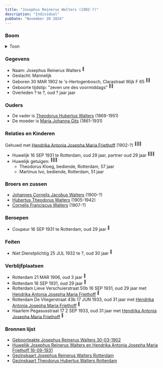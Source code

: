 ```yaml
---
title: "Josephus Reinerus Walters (1902-?)"
description: "Individual"
pubDate: "November 20 2024"
---
```


### Boom
<details><summary>Toon</summary>

![test](https://www.plantuml.com/plantuml/svg/dPD1Rzem5CVl_XHFxQ4df2GUR468Dan96Ledn5hjY9puGQmuTcGRLQZYkzUGZ73eDhIRzUo_t-_vbpnOnupRrPBOIgY66LP3pefgQ_HEyQzQQWFEC6Nz5Yf7Ii4H2c4AYUqQwyRjeSOwHsFRadLeKBjzW-JYra8oQ-6D0C1C6uxckHH5fT3QoQHcGasdGCc1a3jOdbfPqYPkdalKN9kTXVdEDt5-yOj9tyFU0BFmBGY2pqE0svHcmspcExnj14f-WCauP_b-dMld98wd4CMGl3n2-6KKmvqTpFrTUeigrxOeBqAssacvPegl2wEjpRLdzEcGmYBv0M4y324rZKVj-9wO4GmMkcHACNWKxe9hvBcoMKfJ-ZUk07wcooDNwEDAOONg2fvXcuff22j_5HhEwfvgCdv5peNQjaSNBzzzWpW-eMKUBQ9mAyMsT7kKKhzwl0Ffdd8mw4wGReQ-q2LzuRH5oUzs2ssnARsQ5Gg5vYD75CwY_-sA1l2KhFnqGVGVhkxX_lWfTMnpLDo8Ya6Yd5OdLqTO1gsvp0XqfTviUjHFLsaRGRBi47i1Lx9zP6bq5jfRYlvWYPwbHAH3xWlamK_i_-bt)
</details>

### Gegevens
- Naam: Josephus Reinerus Walters <sup><a href="../s00097/" style="text-decoration:none" title="Geboorteakte Josephus Reinerus Walters 30-03-1902">:link:</a></sup>
- Geslacht: Mannelijk
- Geboren 30 MAR 1902 te 's-Hertogenbosch, Clarastraat Wijk F 65 <sup><a href="../s00097/" style="text-decoration:none" title="Geboorteakte Josephus Reinerus Walters 30-03-1902">:link:</a><a href="../s00099/" style="text-decoration:none" title="Gezinskaart Josephus Reinerus Walters Rotterdam">:link:</a></sup>
- Geboorte tijdstip: "zeven ure des voormiddags" <sup><a href="../s00097/" style="text-decoration:none" title="Geboorteakte Josephus Reinerus Walters 30-03-1902">:link:</a><a href="../s00099/" style="text-decoration:none" title="Gezinskaart Josephus Reinerus Walters Rotterdam">:link:</a></sup>
- Overleden ? te ?, oud ? jaar jaar 

### Ouders
- De vader is [Theodorus Hubertus Walters](../i00075/) (1869-1951)
- De moeder is [Maria Johanna Gits](../i00076/) (1861-1931)

### Relaties en Kinderen

Gehuwd met [Hendrika Antonia Josepha Maria Friethoff](../i00074/) (1902-?) <sup><a href="../s00096/" style="text-decoration:none" title="Huwelijk Josephus Reinerus Walters en Hendrika Antonia Josepha Maria Friethoff 16-09-1931">:link:</a><a href="../s00099/" style="text-decoration:none" title="Gezinskaart Josephus Reinerus Walters Rotterdam">:link:</a><a href="../s00235/" style="text-decoration:none" title="Gezinskaart Theodorus Hubertus Walters Rotterdam">:link:</a></sup>
- Huwelijk 16 SEP 1931 te Rotterdam, oud 29 jaar, partner oud 29 jaar <sup><a href="../s00096/" style="text-decoration:none" title="Huwelijk Josephus Reinerus Walters en Hendrika Antonia Josepha Maria Friethoff 16-09-1931">:link:</a><a href="../s00099/" style="text-decoration:none" title="Gezinskaart Josephus Reinerus Walters Rotterdam">:link:</a><a href="../s00235/" style="text-decoration:none" title="Gezinskaart Theodorus Hubertus Walters Rotterdam">:link:</a></sup>
- Huwelijk getuigen:  <sup><a href="../s00096/" style="text-decoration:none" title="Huwelijk Josephus Reinerus Walters en Hendrika Antonia Josepha Maria Friethoff 16-09-1931">:link:</a><a href="../s00099/" style="text-decoration:none" title="Gezinskaart Josephus Reinerus Walters Rotterdam">:link:</a><a href="../s00235/" style="text-decoration:none" title="Gezinskaart Theodorus Hubertus Walters Rotterdam">:link:</a></sup>
  - Theodorus Kloeg, bediende, Rotterdam, 57 jaar
  - Martinus Ivo, bediende, Rotterdam, 51 jaar

### Broers en zussen
- [Johannes Cornelis Jacobus Walters](../i00083/) (1900-?)
- [Hubertus Theodorus Walters](../i00084/) (1905-1942)
- [Cornelis Franciscus Walters](../i00085/) (1907-?)

### Beroepen
- Coupeur 16 SEP 1931 te Rotterdam, oud 29 jaar <sup><a href="../s00096/" style="text-decoration:none" title="Huwelijk Josephus Reinerus Walters en Hendrika Antonia Josepha Maria Friethoff 16-09-1931">:link:</a></sup>

### Feiten
- Niet Dienstplichtig 25 JUL 1932 te ?, oud 30 jaar <sup><a href="../s00099/" style="text-decoration:none" title="Gezinskaart Josephus Reinerus Walters Rotterdam">:link:</a></sup>

### Verblijfplaatsen
- Rotterdam  21 MAR 1906, oud 3 jaar  <sup><a href="../s00099/" style="text-decoration:none" title="Gezinskaart Josephus Reinerus Walters Rotterdam">:link:</a></sup>
- Rotterdam  16 SEP 1931, oud 29 jaar  <sup><a href="../s00096/" style="text-decoration:none" title="Huwelijk Josephus Reinerus Walters en Hendrika Antonia Josepha Maria Friethoff 16-09-1931">:link:</a></sup>
- Rotterdam Lieve Verschuierstraat 50b 16 SEP 1931, oud 29 jaar met [Hendrika Antonia Josepha Maria Friethoff](../i00074/) <sup><a href="../s00099/" style="text-decoration:none" title="Gezinskaart Josephus Reinerus Walters Rotterdam">:link:</a></sup>
- Rotterdam De Vliegerstraat 43b 17 JUN 1933, oud 31 jaar met [Hendrika Antonia Josepha Maria Friethoff](../i00074/) <sup><a href="../s00099/" style="text-decoration:none" title="Gezinskaart Josephus Reinerus Walters Rotterdam">:link:</a></sup>
- Haarlem Pegasusstraat 17 2 SEP 1933, oud 31 jaar met [Hendrika Antonia Josepha Maria Friethoff](../i00074/) <sup><a href="../s00099/" style="text-decoration:none" title="Gezinskaart Josephus Reinerus Walters Rotterdam">:link:</a></sup>

### Bronnen lijst
- [Geboorteakte Josephus Reinerus Walters 30-03-1902](../s00097/)
- [Huwelijk Josephus Reinerus Walters en Hendrika Antonia Josepha Maria Friethoff 16-09-1931](../s00096/)
- [Gezinskaart Josephus Reinerus Walters Rotterdam](../s00099/)
- [Gezinskaart Theodorus Hubertus Walters Rotterdam](../s00235/)